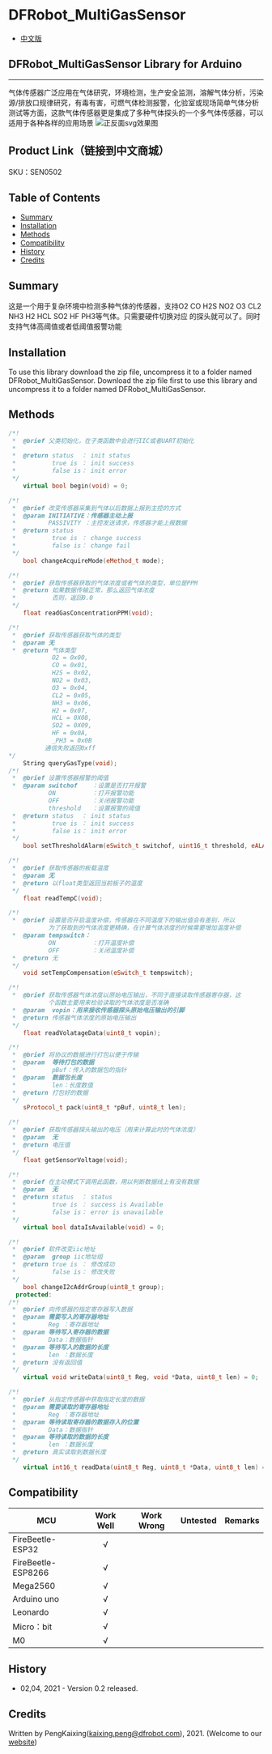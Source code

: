 # DFRobot_MultiGasSensor
- [中文版](./README_CN.md)

## DFRobot_MultiGasSensor Library for Arduino
---------------------------------------------------------
气体传感器广泛应用在气体研究，环境检测，生产安全监测，溶解气体分析，污染源/排放口规律研究，有毒有害，可燃气体检测报警，化验室或现场简单气体分析测试等方面，这款气体传感器更是集成了多种气体探头的一个多气体传感器，可以适用于各种各样的应用场景
![正反面svg效果图](./resources/images/DFR0784svg1.png)

## Product Link（链接到中文商城）
SKU：SEN0502

## Table of Contents

* [Summary](#summary)
* [Installation](#installation)
* [Methods](#methods)
* [Compatibility](#compatibility)
* [History](#history)
* [Credits](#credits)

## Summary

这是一个用于复杂环境中检测多种气体的传感器，支持O2 CO H2S 
NO2 O3 CL2 NH3 H2 HCL SO2 HF PH3等气体。只需要硬件切换对应
的探头就可以了。同时支持气体高阈值或者低阈值报警功能

## Installation

To use this library download the zip file, uncompress it to a folder named DFRobot_MultiGasSensor.
Download the zip file first to use this library and uncompress it to a folder named DFRobot_MultiGasSensor.

## Methods

```C++
/*!
 *  @brief 父类初始化，在子类函数中会进行IIC或者UART初始化
 *
 *  @return status  ： init status
 *          true is ： init success
 *          false is： init error
 */
    virtual bool begin(void) = 0;

/*!
 *  @brief 改变传感器采集到气体以后数据上报到主控的方式
 *  @param INITIATIVE：传感器主动上报
 *         PASSIVITY ：主控发送请求，传感器才能上报数据
 *  @return status
 *          true is ： change success
 *          false is： change fail
 */
    bool changeAcquireMode(eMethod_t mode);

/*!
 *  @brief 获取传感器获取的气体浓度或者气体的类型，单位是PPM
 *  @return 如果数据传输正常，那么返回气体浓度
 *          否则，返回0.0
 */
    float readGasConcentrationPPM(void);

/*!
 *  @brief 获取传感器获取气体的类型
 *  @param 无
 *  @return 气体类型
            O2 = 0x00,
            CO = 0x01,
            H2S = 0x02,
            NO2 = 0x03,
            O3 = 0x04,
            CL2 = 0x05,
            NH3 = 0x06,
            H2 = 0x07,
            HCL = 0X08,
            SO2 = 0X09,
            HF = 0x0A,
            _PH3 = 0x0B
          通信失败返回0xff
*/
    String queryGasType(void);
/*!
 *  @brief 设置传感器报警的阈值
 *  @param switchof    ：设置是否打开报警
           ON          ：打开报警功能
           OFF         ：关闭报警功能
           threshold   ：设置报警的阈值         
 *  @return status  ： init status
 *          true is ： init success
 *          false is： init error
 */
    bool setThresholdAlarm(eSwitch_t switchof, uint16_t threshold, eALA_t alamethod, String gasType);

/*!
 *  @brief 获取传感器的板载温度
 *  @param 无
 *  @return 以float类型返回当前板子的温度
 */
    float readTempC(void);

/*!
 *  @brief 设置是否开启温度补偿，传感器在不同温度下的输出值会有差别，所以
           为了获取到的气体浓度更精确，在计算气体浓度的时候需要增加温度补偿
 *  @param tempswitch：
           ON          ：打开温度补偿
           OFF         ：关闭温度补偿
 *  @return 无
 */
    void setTempCompensation(eSwitch_t tempswitch);

/*!
 *  @brief 获取传感器气体浓度以原始电压输出，不同于直接读取传感器寄存器，这
           个函数主要用来检验读取的气体浓度是否准确
 *  @param  vopin：用来接收传感器探头原始电压输出的引脚
 *  @return 传感器气体浓度的原始电压输出
 */
    float readVolatageData(uint8_t vopin);

/*!
 *  @brief 将协议的数据进行打包以便于传输
 *  @param  等待打包的数据
 *          pBuf：传入的数据包的指针
 *  @param  数据包长度  
 *          len：长度数值
 *  @return 打包好的数据
 */
    sProtocol_t pack(uint8_t *pBuf, uint8_t len);

/*!
 *  @brief 获取传感器探头输出的电压（用来计算此时的气体浓度）
 *  @param  无
 *  @return 电压值
 */
    float getSensorVoltage(void);

/*!
 *  @brief 在主动模式下调用此函数，用以判断数据线上有没有数据
 *  @param  无
 *  @return status  ： status
 *          true is ： success is Available
 *          false is： error is unavailable
 */
    virtual bool dataIsAvailable(void) = 0;

/*!
 *  @brief 软件改变iic地址
 *  @param  group iic地址组
 *  @return true is ： 修改成功
 *          false is： 修改失败
 */
    bool changeI2cAddrGroup(uint8_t group);
  protected:
/*!
 *  @brief 向传感器的指定寄存器写入数据
 *  @param 需要写入的寄存器地址
 *         Reg ：寄存器地址
 *  @param 等待写入寄存器的数据
 *         Data：数据指针
 *  @param 等待写入的数据的长度
 *         len ：数据长度
 *  @return 没有返回值
 */
    virtual void writeData(uint8_t Reg, void *Data, uint8_t len) = 0;

/*!
 *  @brief 从指定传感器中获取指定长度的数据
 *  @param 需要读取的寄存器地址
 *         Reg ：寄存器地址
 *  @param 等待读取寄存器的数据存入的位置
 *         Data：数据指针
 *  @param 等待读取的数据的长度
 *         len ：数据长度
 *  @return 真实读取到数据长度
 */
    virtual int16_t readData(uint8_t Reg, uint8_t *Data, uint8_t len) = 0;
```
## Compatibility

MCU                | Work Well | Work Wrong | Untested  | Remarks
------------------ | :----------: | :----------: | :---------: | -----
FireBeetle-ESP32  |      √       |             |            | 
FireBeetle-ESP8266|      √       |              |             | 
Mega2560  |      √       |             |            | 
Arduino uno |       √      |             |            | 
Leonardo  |      √       |              |             | 
Micro：bit  |      √       |              |             | 
M0  |      √       |              |             | 

## History

- 02,04, 2021 - Version 0.2 released.


## Credits

Written by PengKaixing(kaixing.peng@dfrobot.com), 2021. (Welcome to our [website](https://www.dfrobot.com/))
